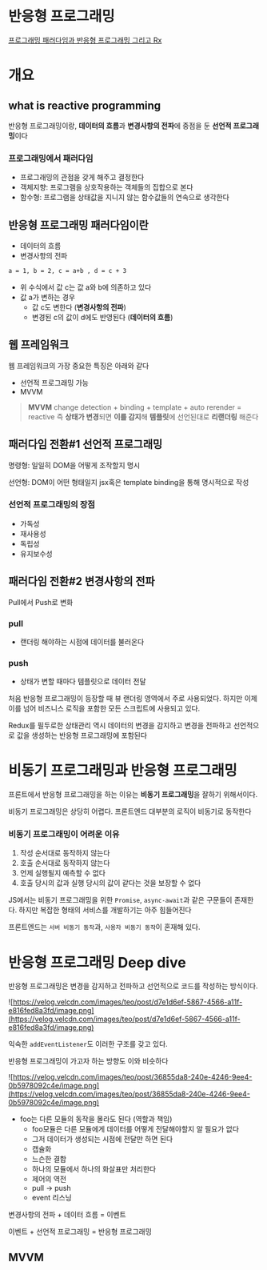 # 반응형 프로그래밍

[프로그래밍 패러다임과 반응형 프로그래밍 그리고 Rx](https://velog.io/@teo/reactive-programming#패러다임의-전환-2---변경사항의-전파pull-→-push)

# 개요

## what is reactive programming

반응형 프로그래밍이랑, **데이터의 흐름**과 **변경사항의 전파**에 중점을 둔 **선언적 프로그래밍**이다

### 프로그래밍에서 패러다임

- 프로그래밍의 관점을 갖게 해주고 결정한다
- 객체지향: 프로그램을 상호작용하는 객체들의 집합으로 본다
- 함수형: 프로그램을 상태값을 지니지 않는 함수값들의 연속으로 생각한다

## 반응형 프로그래밍 패러다임이란

- 데이터의 흐름
- 변경사항의 전파

```html
a = 1, b = 2, c = a+b , d = c + 3
```

- 위 수식에서 값 c는 값 a와 b에 의존하고 있다
- 값 a가 변하는 경우
    - 값 c도 변한다 (**변경사항의 전파**)
    - 변경된 c의 값이 d에도 반영된다 (**데이터의 흐름**)

## 웹 프레임워크

웹 프레임워크의 가장 중요한 특징은 아래와 같다

- 선언적 프로그래밍 가능
- MVVM

> **MVVM**
change detection + binding + template + auto rerender = reactive
즉 **상태가 변경**되면 **이를 감지**해 **템플릿**에 선언된대로 **리랜더링** 해준다
> 

## 패러다임 전환#1 선언적 프로그래밍

명령형: 일일히 DOM을 어떻게 조작할지 명시

선언형: DOM이 어떤 형태일지 jsx혹은 template binding을 통해 명시적으로 작성

### 선언적 프로그래밍의 장점

- 가독성
- 재사용성
- 독립성
- 유지보수성

## 패러다임 전환#2 변경사항의 전파

Pull에서 Push로 변화

### pull

- 랜더링 해야하는 시점에 데이터를 불러온다

### push

- 상태가 변할 때마다 템플릿으로 데이터 전달

처음 반응형 프로그래밍이 등장할 때 뷰 랜더링 영역에서 주로 사용되었다. 하지만 이제 이를 넘어 비즈니스 로직을 포함한 모든 스크립트에 사용되고 있다.

Redux를 필두로한 상태관리 역시 데이터의 변경을 감지하고 변경을 전파하고 선언적으로 값을 생성하는 반응형 프로그래밍에 포함된다

# 비동기 프로그래밍과 반응형 프로그래밍

프론트에서 반응형 프로그래밍을 하는 이유는 **비동기 프로그래밍**을 잘하기 위해서이다.

비동기 프로그래밍은 상당히 어렵다. 프론트엔드 대부분의 로직이 비동기로 동작한다

### 비동기 프로그래밍이 어려운 이유

1. 작성 순서대로 동작하지 않는다
2. 호출 순서대로 동작하지 않는다
3. 언제 실행될지 예측할 수 없다
4. 호출 당시의 값과 실행 당시의 값이 같다는 것을 보장할 수 없다

JS에서는 비동기 프로그래밍을 위한 `Promise`, `async-await`과 같은 구문들이 존재한다. 하지만 복잡한 형태의 서비스를 개발하기는 아주 힘들어진다

프론트엔드는 `서버 비동기 동작`과, `사용자 비동기 동작`이 혼재해 있다.

# 반응형 프로그래밍 Deep dive

반응형 프로그래밍은 변경을 감지하고 전파하고 선언적으로 코드를 작성하는 방식이다.

![https://velog.velcdn.com/images/teo/post/d7e1d6ef-5867-4566-a11f-e816fed8a3fd/image.png](https://velog.velcdn.com/images/teo/post/d7e1d6ef-5867-4566-a11f-e816fed8a3fd/image.png)

익숙한 `addEventListener`도 이러한 구조를 갖고 있다.

반응형 프로그래밍이 가고자 하는 방향도 이와 비슷하다

![https://velog.velcdn.com/images/teo/post/36855da8-240e-4246-9ee4-0b5978092c4e/image.png](https://velog.velcdn.com/images/teo/post/36855da8-240e-4246-9ee4-0b5978092c4e/image.png)

- foo는 다른 모듈의 동작을 몰라도 된다 (역할과 책임)
    - foo모듈은 다른 모듈에게 데이터를 어떻게 전달해야할지 알 필요가 없다
    - 그저 데이터가 생성되는 시점에 전달만 하면 된다
    - 캡슐화
    - 느슨한 결합
    - 하나의 모듈에서 하나의 화살표만 처리한다
    - 제어의 역전
    - pull → push
    - event 리스닝

변경사항의 전파 + 데이터 흐름 = 이벤트

이벤트 + 선언적 프로그래밍 = 반응형 프로그래밍

## MVVM